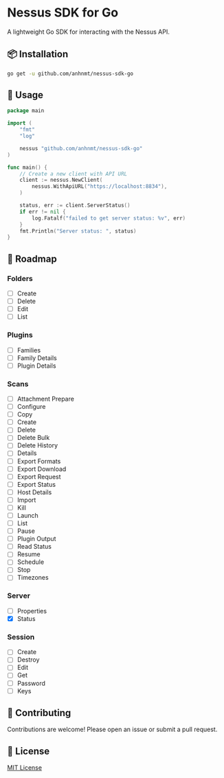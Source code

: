 # Nessus SDK for Go

A lightweight Go SDK for interacting with the Nessus API.

## 📦 Installation

```bash
go get -u github.com/anhnmt/nessus-sdk-go
````

## 🔧 Usage

```go
package main

import (
	"fmt"
	"log"

	nessus "github.com/anhnmt/nessus-sdk-go"
)

func main() {
	// Create a new client with API URL
	client := nessus.NewClient(
		nessus.WithApiURL("https://localhost:8834"),
	)

	status, err := client.ServerStatus()
	if err != nil {
		log.Fatalf("failed to get server status: %v", err)
	}
	fmt.Println("Server status: ", status)
}
```

## 📌 Roadmap

### Folders

- [ ] Create
- [ ] Delete
- [ ] Edit
- [ ] List

### Plugins

- [ ] Families
- [ ] Family Details
- [ ] Plugin Details

### Scans

- [ ] Attachment Prepare
- [ ] Configure
- [ ] Copy
- [ ] Create
- [ ] Delete
- [ ] Delete Bulk
- [ ] Delete History
- [ ] Details
- [ ] Export Formats
- [ ] Export Download
- [ ] Export Request
- [ ] Export Status
- [ ] Host Details
- [ ] Import
- [ ] Kill
- [ ] Launch
- [ ] List
- [ ] Pause
- [ ] Plugin Output
- [ ] Read Status
- [ ] Resume
- [ ] Schedule
- [ ] Stop
- [ ] Timezones

### Server

- [ ] Properties
- [x] Status

### Session

- [ ] Create
- [ ] Destroy
- [ ] Edit
- [ ] Get
- [ ] Password
- [ ] Keys

## 🤝 Contributing

Contributions are welcome! Please open an issue or submit a pull request.

## 📄 License

[MIT License](./LICENSE)
